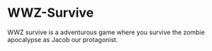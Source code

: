 # WWZ-Survive
WWZ survive is a adventurous game where you survive the zombie apocalypse as Jacob our protagonist.
